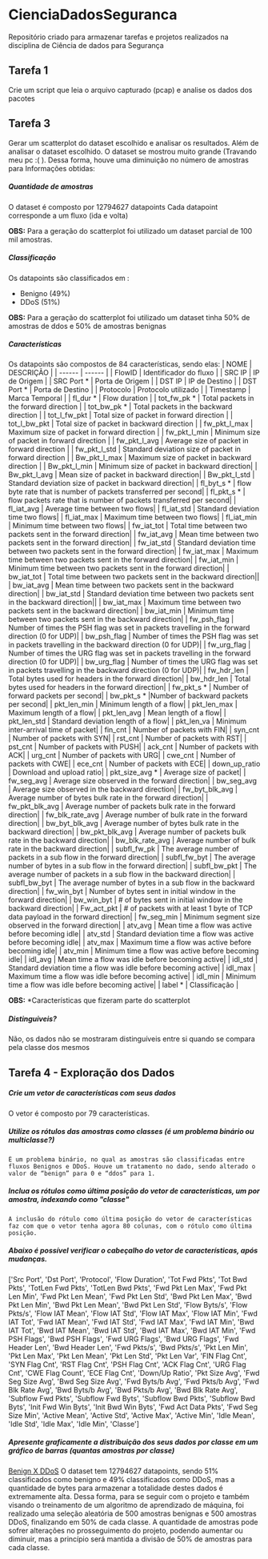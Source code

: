 # CienciaDadosSeguranca
Repositório criado para armazenar tarefas e projetos realizados na disciplina de Ciência de dados para Segurança

## Tarefa 1
Crie um script que leia o arquivo capturado (pcap) e analise os dados dos pacotes

## Tarefa 3

Gerar um scatterplot do dataset escolhido e analisar os resultados. Além de analisar o dataset escolhido.
O dataset se mostrou muito grande (Travando meu pc :( ). Dessa forma, houve uma diminuição no número de amostras para 
Informações obtidas:

##### Quantidade de amostras
O dataset é composto por 12794627 datapoints
Cada datapoint corresponde a um fluxo (ida e volta)

**OBS:** Para a geração do scatterplot foi utilizado um dataset parcial de 100 mil amostras.

##### Classificação
Os datapoints são classificados em :
- Benigno (49%)
- DDoS (51%)

**OBS:** Para a geração do scatterplot foi utilizado um dataset tinha 50% de amostras de ddos e 50% de amostras benignas

##### Características
Os datapoints são compostos de 84 características, sendo elas:
| NOME | DESCRIÇÃO |
| ------ | ------ |
| FlowID | Identificador do fluxo |
| SRC IP | IP de Origem |
| SRC Port * | Porta de Origem |
| DST IP | IP de Destino |
| DST Port  * | Porta de Destino |
| Protocolo | Protocolo utilizado |
| Timestamp | Marca Temporal |
| fl_dur * |	Flow duration |
| tot_fw_pk * |	Total packets in the forward direction |
| tot_bw_pk * |	Total packets in the backward direction |
| tot_l_fw_pkt |	Total size of packet in forward direction |
| tot_l_bw_pkt |	Total size of packet in backward direction |
| fw_pkt_l_max |	Maximum size of packet in forward direction |
| fw_pkt_l_min |	Minimum size of packet in forward direction |
| fw_pkt_l_avg |	Average size of packet in forward direction |
| fw_pkt_l_std |	Standard deviation size of packet in forward direction |
| Bw_pkt_l_max |	Maximum size of packet in backward direction |
| Bw_pkt_l_min |	Minimum size of packet in backward direction|
| Bw_pkt_l_avg |	Mean size of packet in backward direction|
| Bw_pkt_l_std |	Standard deviation size of packet in backward direction|
| fl_byt_s * |	flow byte rate that is number of packets transferred per second|
| fl_pkt_s * |	flow packets rate that is number of packets transferred per second|
| fl_iat_avg |	Average time between two flows|
| fl_iat_std |	Standard deviation time two flows|
| fl_iat_max |	Maximum time between two flows|
| fl_iat_min |	Minimum time between two flows|
| fw_iat_tot |	Total time between two packets sent in the forward direction|
| fw_iat_avg |	Mean time between two packets sent in the forward direction|
| fw_iat_std |	Standard deviation time between two packets sent in the forward direction|
| fw_iat_max |	Maximum time between two packets sent in the forward direction|
| fw_iat_min |	Minimum time between two packets sent in the forward direction|
| bw_iat_tot |	Total time between two packets sent in the backward direction||
| bw_iat_avg |	Mean time between two packets sent in the backward direction|
| bw_iat_std |	Standard deviation time between two packets sent in the backward direction||
| bw_iat_max |	Maximum time between two packets sent in the backward direction|
| bw_iat_min |	Minimum time between two packets sent in the backward direction|
| fw_psh_flag |	Number of times the PSH flag was set in packets travelling in the forward direction (0 for UDP)|
| bw_psh_flag |	Number of times the PSH flag was set in packets travelling in the backward direction (0 for UDP)|
| fw_urg_flag |	Number of times the URG flag was set in packets travelling in the forward direction (0 for UDP)|
| bw_urg_flag |	Number of times the URG flag was set in packets travelling in the backward direction (0 for UDP)|
| fw_hdr_len |	Total bytes used for headers in the forward direction|
| bw_hdr_len |	Total bytes used for headers in the forward direction|
| fw_pkt_s * |	Number of forward packets per second|
| bw_pkt_s *	|Number of backward packets per second|
| pkt_len_min | 	Minimum length of a flow|
| pkt_len_max |	Maximum length of a flow|
| pkt_len_avg |	Mean length of a flow|
| pkt_len_std |	Standard deviation length of a flow|
| pkt_len_va |	Minimum inter-arrival time of packet|
| fin_cnt |	Number of packets with FIN|
| syn_cnt |	Number of packets with SYN|
| rst_cnt |	Number of packets with RST|
| pst_cnt |	Number of packets with PUSH|
| ack_cnt |	Number of packets with ACK|
| urg_cnt |	Number of packets with URG|
| cwe_cnt |	Number of packets with CWE|
| ece_cnt |	Number of packets with ECE|
| down_up_ratio |	Download and upload ratio|
| pkt_size_avg * | 	Average size of packet|
| fw_seg_avg |	Average size observed in the forward direction|
| bw_seg_avg |	Average size observed in the backward direction|
| fw_byt_blk_avg |	Average number of bytes bulk rate in the forward direction|
| fw_pkt_blk_avg |	Average number of packets bulk rate in the forward direction|
| fw_blk_rate_avg |	Average number of bulk rate in the forward direction|
| bw_byt_blk_avg |	Average number of bytes bulk rate in the backward direction|
| bw_pkt_blk_avg |	Average number of packets bulk rate in the backward direction|
| bw_blk_rate_avg |	Average number of bulk rate in the backward direction|
| subfl_fw_pk |	The average number of packets in a sub flow in the forward direction|
| subfl_fw_byt 	| The average number of bytes in a sub flow in the forward direction|
| subfl_bw_pkt |	The average number of packets in a sub flow in the backward direction|
| subfl_bw_byt | 	The average number of bytes in a sub flow in the backward direction|
| fw_win_byt |	Number of bytes sent in initial window in the forward direction|
| bw_win_byt |	# of bytes sent in initial window in the backward direction|
| Fw_act_pkt |	# of packets with at least 1 byte of TCP data payload in the forward direction|
| fw_seg_min |	Minimum segment size observed in the forward direction|
| atv_avg |	Mean time a flow was active before becoming idle|
| atv_std |	Standard deviation time a flow was active before becoming idle|
| atv_max |	Maximum time a flow was active before becoming idle|
| atv_min |	Minimum time a flow was active before becoming idle|
| idl_avg |	Mean time a flow was idle before becoming active|
| idl_std |	Standard deviation time a flow was idle before becoming active|
| idl_max |	Maximum time a flow was idle before becoming active|
| idl_min |	Minimum time a flow was idle before becoming active|
| label * | Classificação |

**OBS:** *Características que fizeram parte do scatterplot 

##### Distinguiveis?
Não, os dados não se mostraram distinguíveis entre si quando se compara pela classe dos mesmos

## Tarefa 4 - Exploração dos Dados

##### Crie um vetor de características com seus dados
O vetor é composto por 79 características.
##### Utilize os rótulos das amostras como classes (é um problema binário ou multiclasse?)
    É um problema binário, no qual as amostras são classificadas entre fluxos Benignos e DDoS. Houve um tratamento no dado, sendo alterado o valor de “benign” para 0 e “ddos” para 1.
##### Inclua os rótulos como última posição do vetor de características, um por amostra, indexando como "classe"
    A inclusão do rótulo como última posição do vetor de características faz com que o vetor tenha agora 80 colunas, com o rótulo como última posição.

##### Abaixo é possível verificar o cabeçalho do vetor de características, após mudanças.

['Src Port', 'Dst Port', 'Protocol', 'Flow Duration', 'Tot Fwd Pkts', 
'Tot Bwd Pkts', 'TotLen Fwd Pkts', 'TotLen Bwd Pkts', 'Fwd Pkt Len Max', 
'Fwd Pkt Len Min', 'Fwd Pkt Len Mean', 'Fwd Pkt Len Std', 
'Bwd Pkt Len Max', 'Bwd Pkt Len Min', 'Bwd Pkt Len Mean',
'Bwd Pkt Len Std', 'Flow Byts/s', 'Flow Pkts/s', 'Flow IAT Mean', 
'Flow IAT Std', 'Flow IAT Max', 'Flow IAT Min', 'Fwd IAT Tot', 
'Fwd IAT Mean', 'Fwd IAT Std', 'Fwd IAT Max', 'Fwd IAT Min',
'Bwd IAT Tot', 'Bwd IAT Mean', 'Bwd IAT Std', 'Bwd IAT Max', 
'Bwd IAT Min', 'Fwd PSH Flags', 'Bwd PSH Flags', 'Fwd URG Flags', 
'Bwd URG Flags', 'Fwd Header Len', 'Bwd Header Len', 'Fwd Pkts/s', 
'Bwd Pkts/s', 'Pkt Len Min', 'Pkt Len Max', 'Pkt Len Mean', 'Pkt Len Std', 
'Pkt Len Var', 'FIN Flag Cnt', 'SYN Flag Cnt', 'RST Flag Cnt', 
'PSH Flag Cnt', 'ACK Flag Cnt', 'URG Flag Cnt', 'CWE Flag Count', 
'ECE Flag Cnt', 'Down/Up Ratio', 'Pkt Size Avg', 'Fwd Seg Size Avg', 
'Bwd Seg Size Avg', 'Fwd Byts/b Avg', 'Fwd Pkts/b Avg', 
'Fwd Blk Rate Avg', 'Bwd Byts/b Avg', 'Bwd Pkts/b Avg', 
'Bwd Blk Rate Avg', 'Subflow Fwd Pkts', 'Subflow Fwd Byts', 
'Subflow Bwd Pkts', 'Subflow Bwd Byts', 'Init Fwd Win Byts', 
'Init Bwd Win Byts', 'Fwd Act Data Pkts', 'Fwd Seg Size Min', 
'Active Mean', 'Active Std', 'Active Max', 'Active Min', 'Idle Mean', 
'Idle Std', 'Idle Max', 'Idle Min', 'Classe']

##### Apresente graficamente a distribuição dos seus dados por classe em um gráfico de barras (quantas amostras por classe)

[Benign X DDoS](https://github.com/fequiles/CienciaDadosSeguranca/blob/main/Tarefa4/Benign_X_DDoS.png)
O dataset tem 12794627 datapoints, sendo 51% classificados como benigno e 49% classificados como DDoS, mas a quantidade de bytes para armazenar a totalidade destes dados é extremamente alta. Dessa forma, para se seguir com o projeto e também visando o treinamento de um algoritmo de aprendizado de máquina, foi realizado uma seleção aleatória de 500 amostras benignas e 500 amostras DDoS, finalizando em 50% de cada classe. A quantidade de amostras pode sofrer alterações no prosseguimento do projeto, podendo aumentar ou diminuir, mas a princípio será mantida a divisão de 50% de amostras para cada classe.





